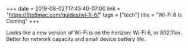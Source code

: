 +++
date = 2019-08-02T17:45:40-07:00
link = "https://9to5mac.com/guides/wi-fi-6/"
tags = ["tech"]
title = "Wi-Fi 6 Is Coming"
+++

Looks like a new version of Wi-Fi is on the horizon: Wi-Fi 6, or 802.11ax. Better for network capacity and small device battery life.

